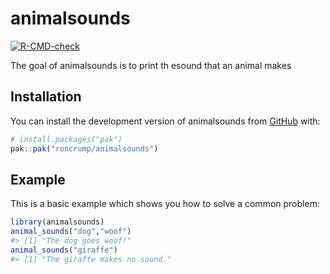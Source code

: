 
<!-- README.md is generated from README.Rmd. Please edit that file -->

# animalsounds

<!-- badges: start -->

[![R-CMD-check](https://github.com/roncrump/animalsounds/actions/workflows/R-CMD-check.yaml/badge.svg)](https://github.com/roncrump/animalsounds/actions/workflows/R-CMD-check.yaml)
<!-- badges: end -->

The goal of animalsounds is to print th esound that an animal makes

## Installation

You can install the development version of animalsounds from
[GitHub](https://github.com/) with:

``` r
# install.packages("pak")
pak::pak("roncrump/animalsounds")
```

## Example

This is a basic example which shows you how to solve a common problem:

``` r
library(animalsounds)
animal_sounds("dog","woof")
#> [1] "The dog goes woof!"
animal_sounds("giraffe")
#> [1] "The giraffe makes no sound."
```
